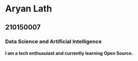 # Aryan Lath

## 210150007

### Data Science and Artificial Intelligence

#### I am a tech enthusuiast and currently learning Open Source.
